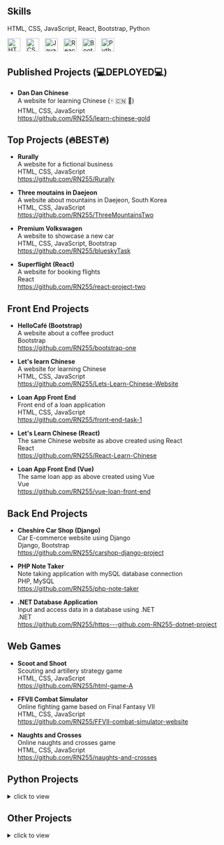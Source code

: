 ## Skills
HTML, CSS, JavaScript, React, Bootstrap, Python

<img align="left" alt="HTML" width="30px" style="padding-right:10px;" src="https://cdn.jsdelivr.net/gh/devicons/devicon/icons/html5/html5-plain.svg" />
<img align="left" alt="CSS" width="30px" style="padding-right:10px;" src="https://cdn.jsdelivr.net/gh/devicons/devicon/icons/css3/css3-plain.svg" />
<img align="left" alt="JavaScript" width="30px" style="padding-right:10px;" src="https://cdn.jsdelivr.net/gh/devicons/devicon/icons/javascript/javascript-plain.svg" />
<img align="left" alt="React" width="30px" style="padding-right:10px;" src="https://cdn.jsdelivr.net/gh/devicons/devicon/icons/react/react-original.svg" />
<img align="left" alt="Bootstrap" width="30px" style="padding-right:10px;" src="https://cdn.jsdelivr.net/gh/devicons/devicon/icons/bootstrap/bootstrap-original.svg" />
<img align="left" alt="Python" width="30px" style="padding-right:10px;" src="https://cdn.jsdelivr.net/gh/devicons/devicon/icons/python/python-plain.svg" />

<br>
<br>

## Published Projects (:computer:DEPLOYED:computer:)
* **Dan Dan Chinese**  
A website for learning Chinese (:mahjong: :cn: :rice:)  
HTML, CSS, JavaScript  
https://github.com/RN255/learn-chinese-gold

## Top Projects (:fire:BEST:fire:)

* **Rurally**  
A website for a fictional business  
HTML, CSS, JavaScript  
https://github.com/RN255/Rurally 

* **Three moutains in Daejeon**  
A website about mountains in Daejeon, South Korea  
HTML, CSS, JavaScript  
https://github.com/RN255/ThreeMountainsTwo

* **Premium Volkswagen**  
A website to showcase a new car  
HTML, CSS, JavaScript, Bootstrap  
https://github.com/RN255/blueskyTask

* **Superflight (React)**  
A website for booking flights  
React  
https://github.com/RN255/react-project-two  

## Front End Projects

* **HelloCafé (Bootstrap)**  
A website about a coffee product    
Bootstrap  
https://github.com/RN255/bootstrap-one   

* **Let's learn Chinese**  
A website for learning Chinese    
HTML, CSS, JavaScript  
https://github.com/RN255/Lets-Learn-Chinese-Website 

* **Loan App Front End**  
Front end of a loan application     
HTML, CSS, JavaScript  
https://github.com/RN255/front-end-task-1

* **Let's Learn Chinese (React)**  
The same Chinese website as above created using React      
React    
https://github.com/RN255/React-Learn-Chinese

* **Loan App Front End (Vue)**  
The same loan app as above created using Vue  
Vue  
https://github.com/RN255/vue-loan-front-end

## Back End Projects

* **Cheshire Car Shop (Django)**  
Car E-commerce website using Django  
Django, Bootstrap  
https://github.com/RN255/carshop-django-project

* **PHP Note Taker**  
Note taking application with mySQL database connection  
PHP, MySQL  
https://github.com/RN255/php-note-taker

* **.NET Database Application**  
Input and access data in a database using .NET  
.NET  
https://github.com/RN255/https---github.com-RN255-dotnet-project

## Web Games

* **Scoot and Shoot**  
Scouting and artillery strategy game  
HTML, CSS, JavaScript  
https://github.com/RN255/html-game-A 

* **FFVII Combat Simulator**  
Online fighting game based on Final Fantasy VII  
HTML, CSS, JavaScript  
https://github.com/RN255/FFVII-combat-simulator-website 

* **Naughts and Crosses**  
Online naughts and crosses game  
HTML, CSS, JavaScript  
https://github.com/RN255/naughts-and-crosses

## Python Projects
<details>
<summary>click to view</summary>
<br>

* **Battleships Game**  
Battleships with computer opponent  
Python  
https://github.com/RN255/battleships_game

* **Final Fantasy VII Combat Simulator**  
python terminal game that is similar to a Final Fantasy VII turn based combat system  
Python  
https://github.com/RN255/FFVII_combat_simulator

* **Create Instructions Using a Stack**  
A program to create a set of instructions using a stack data structure  
Python  
https://github.com/RN255/ten_step_stacks_instructions

* **Track Orders Using a Queue**  
A program to track orders using a queue data structure 
Python  
https://github.com/RN255/order_tracker_queue

* **Note Taking App Using a Doubly Linked List**  
User can input information that is then stored in a doubly linked list  
Python  
https://github.com/RN255/Doubly_linked_list_note_taker  

* **Linked List Restaurant Search**  
Users can search for restaurant information stored in a linked list  
Python  
https://github.com/RN255/linked_list_restaurant_search

* **Text Based Adventure Game**  
A science fiction themed text based terminal game  
Python  
https://github.com/RN255/text_based_adventure

* **Tic Tac Toe**  
Tic tac toe game with computer opponent  
Python  
https://github.com/RN255/tic_tac_toe_game

* **Quiz Game**  
Player must answer nine questions of increasingly difficulty  
Python  
https://github.com/RN255/quiz_game

* **Korean Flashcards**  
Flashcard application for learning Korean  
Python  
https://github.com/RN255/Korean_flashcards
</details>

  
  
## Other Projects
<details>
<summary>click to view</summary>
<br>
  
* **C# Game**  
A terminal game using the various features of C#  
C#  
https://github.com/RN255/simple-game-using-c-sharp

* **Java Tax Calculator**  
Use Java to calculate your taxes  
Java  
https://github.com/RN255/Java-Tax-Calculator

* **C++ Chinese Flashcards**  
Learn Chinese using these flashcards  
C++  
https://github.com/RN255/CPP-Chinese-flashcards
</details>






